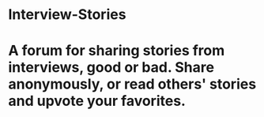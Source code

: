 # Interview-Stories

# A forum for sharing stories from interviews, good or bad. Share anonymously, or read others' stories and upvote your favorites.

